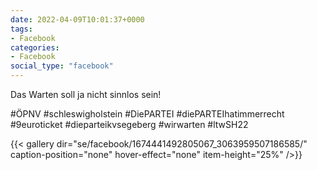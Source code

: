 ```yaml
---
date: 2022-04-09T10:01:37+0000
tags:
- Facebook
categories:
- Facebook
social_type: "facebook"
---
```


Das Warten soll ja nicht sinnlos sein!   
  
#ÖPNV #schleswigholstein #DiePARTEI #diePARTEIhatimmerrecht #9euroticket #dieparteikvsegeberg #wirwarten #ltwSH22


{{< gallery dir="se/facebook/1674441492805067_3063959507186585/" caption-position="none" hover-effect="none" item-height="25%" />}}

